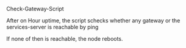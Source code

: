 Check-Gateway-Script

After on Hour uptime, the script schecks whether any gateway or the services-server is reachable by ping

If none of then is reachable, the node reboots.
